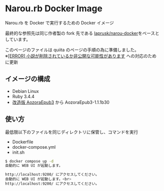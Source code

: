 # Narou.rb Docker Image

Narou.rb を Docker で実行するための Docker イメージ

最終的な参照先は同じ作者製の fork 先である [laprusk/narou-docker](https://github.com/laprusk/narou-docker)をベースとしています。

このページのファイルは quiita のページの手順の為に準備しました。
※[[ERROR] 小説が削除されているか非公開な可能性があります](https://github.com/whiteleaf7/narou/issues/445) への対応のために更新

## イメージの構成

- Debian Linux
- Ruby 3.4.4
- [改造版 AozoraEpub3](https://github.com/kyukyunyorituryo/AozoraEpub3) から AozoraEpub3-1.1.1b30

## 使い方

最低限以下のファイルを同じディレクトリに保管し、コマンドを実行

- Dockerfile
- docker-compose.yml
- init.sh

```sh
$ docker compose up -d
自動的に WEB UI が起動します。

http://localhost:9200/ にアクセスしてください。
自動的に WEB UI が起動します。<br>
http://localhost:9200/ にアクセスしてください。
